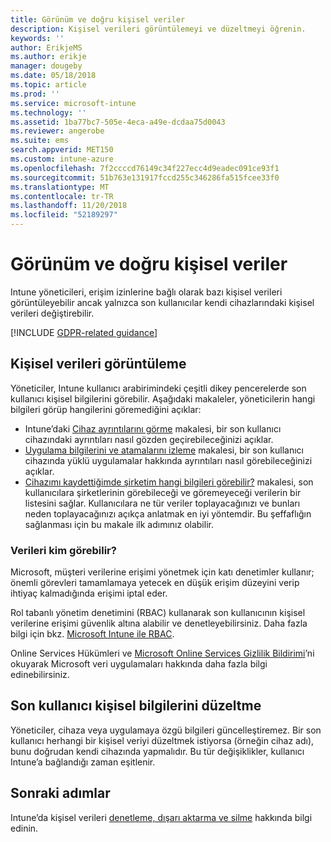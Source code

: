 ```yaml
---
title: Görünüm ve doğru kişisel veriler
description: Kişisel verileri görüntülemeyi ve düzeltmeyi öğrenin.
keywords: ''
author: ErikjeMS
ms.author: erikje
manager: dougeby
ms.date: 05/18/2018
ms.topic: article
ms.prod: ''
ms.service: microsoft-intune
ms.technology: ''
ms.assetid: 1ba77bc7-505e-4eca-a49e-dcdaa75d0043
ms.reviewer: angerobe
ms.suite: ems
search.appverid: MET150
ms.custom: intune-azure
ms.openlocfilehash: 7f2ccccd76149c34f227ecc4d9eadec091ce93f1
ms.sourcegitcommit: 51b763e131917fccd255c346286fa515fcee33f0
ms.translationtype: MT
ms.contentlocale: tr-TR
ms.lasthandoff: 11/20/2018
ms.locfileid: "52189297"
---
```

# <a name="view-and-correct-personal-data"></a>Görünüm ve doğru kişisel veriler

Intune yöneticileri, erişim izinlerine bağlı olarak bazı kişisel verileri görüntüleyebilir ancak yalnızca son kullanıcılar kendi cihazlarındaki kişisel verileri değiştirebilir.

[!INCLUDE [GDPR-related guidance](./includes/gdpr-dsr-and-stp-note.md)]


## <a name="view-personal-data"></a>Kişisel verileri görüntüleme

Yöneticiler, Intune kullanıcı arabirimindeki çeşitli dikey pencerelerde son kullanıcı kişisel bilgilerini görebilir. Aşağıdaki makaleler, yöneticilerin hangi bilgileri görüp hangilerini göremediğini açıklar:
- Intune’daki [Cihaz ayrıntılarını görme](device-inventory.md) makalesi, bir son kullanıcı cihazındaki ayrıntıları nasıl gözden geçirebileceğinizi açıklar.
- [Uygulama bilgilerini ve atamalarını izleme](apps-monitor.md) makalesi, bir son kullanıcı cihazında yüklü uygulamalar hakkında ayrıntıları nasıl görebileceğinizi açıklar.
- [Cihazımı kaydettiğimde şirketim hangi bilgileri görebilir?](https://docs.microsoft.com/intune-user-help/what-info-can-your-company-see-when-you-enroll-your-device-in-intune) makalesi, son kullanıcılara şirketlerinin görebileceği ve göremeyeceği verilerin bir listesini sağlar. Kullanıcılara ne tür veriler toplayacağınızı ve bunları neden toplayacağınızı açıkça anlatmak en iyi yöntemdir. Bu şeffaflığın sağlanması için bu makale ilk adımınız olabilir.

### <a name="who-can-view-the-data"></a>Verileri kim görebilir?

Microsoft, müşteri verilerine erişimi yönetmek için katı denetimler kullanır; önemli görevleri tamamlamaya yetecek en düşük erişim düzeyini verip ihtiyaç kalmadığında erişimi iptal eder. 

Rol tabanlı yönetim denetimini (RBAC) kullanarak son kullanıcının kişisel verilerine erişimi güvenlik altına alabilir ve denetleyebilirsiniz. Daha fazla bilgi için bkz. [Microsoft Intune ile RBAC](role-based-access-control.md).

Online Services Hükümleri ve [Microsoft Online Services Gizlilik Bildirimi](http://go.microsoft.com/fwlink/p/?linkid=131004&clcid=0x409)’ni okuyarak Microsoft veri uygulamaları hakkında daha fazla bilgi edinebilirsiniz. 

## <a name="correct-end-user-personal-data"></a>Son kullanıcı kişisel bilgilerini düzeltme

Yöneticiler, cihaza veya uygulamaya özgü bilgileri güncelleştiremez. Bir son kullanıcı herhangi bir kişisel veriyi düzeltmek istiyorsa (örneğin cihaz adı), bunu doğrudan kendi cihazında yapmalıdır. Bu tür değişiklikler, kullanıcı Intune’a bağlandığı zaman eşitlenir.


## <a name="next-steps"></a>Sonraki adımlar

Intune’da kişisel verileri [denetleme, dışarı aktarma ve silme](privacy-data-audit-export-delete.md) hakkında bilgi edinin.